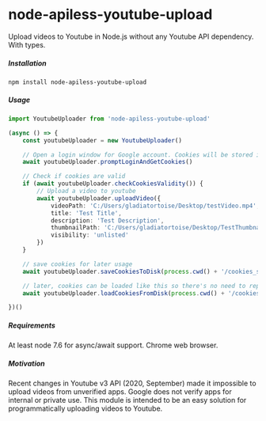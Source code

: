 # node-apiless-youtube-upload
Upload videos to Youtube in Node.js without any Youtube API dependency. With types.

##### Installation
    npm install node-apiless-youtube-upload

##### Usage
```typescript
import YoutubeUploader from 'node-apiless-youtube-upload'

(async () => {
    const youtubeUploader = new YoutubeUploader()

    // Open a login window for Google account. Cookies will be stored in the youtubeUploader instance
    await youtubeUploader.promptLoginAndGetCookies()

    // Check if cookies are valid
    if (await youtubeUploader.checkCookiesValidity()) {
        // Upload a video to youtube
        await youtubeUploader.uploadVideo({
            videoPath: 'C:/Users/gladiatortoise/Desktop/testVideo.mp4',
            title: 'Test Title',
            description: 'Test Description',
            thumbnailPath: 'C:/Users/gladiatortoise/Desktop/TestThumbnail.jpg',
            visibility: 'unlisted'
        })
    }

    // save cookies for later usage
    await youtubeUploader.saveCookiesToDisk(process.cwd() + '/cookies_saved.json')

    // later, cookies can be loaded like this so there's no need to repeatedly call promptLogin
    await youtubeUploader.loadCookiesFromDisk(process.cwd() + '/cookies_saved.json')

})()
```

##### Requirements
At least node 7.6 for async/await support. Chrome web browser.

##### Motivation
Recent changes in Youtube v3 API (2020, September) made it impossible to upload videos from unverified apps. Google does not verify apps for internal or private use. This module is intended to be an easy solution for programmatically uploading videos to Youtube. 
